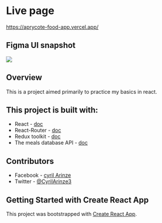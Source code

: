 # Live page

https://aprycote-food-app.vercel.app/

## Figma UI snapshot

![](<./src/assets/Aprycot Lite – Food App UI kit.png>)

## Overview

This is a project aimed primarily to practice my basics in react.

## This project is built with:

- React - [doc](https://reactjs.org/)
- React-Router - [doc](https://reactrouter.com)
- Redux toolkit - [doc](https://redux-toolkit.js.org/)
- The meals database API - [doc](https://www.themealdb.com/api.php)

## Contributors

- Facebook - [cyril Arinze](https://facebook.com/Cyrilarinze1)
- Twitter - [@CyrilArinze3](https://twitter.com/CyrilArinze3)

## Getting Started with Create React App

This project was bootstrapped with [Create React App](https://github.com/facebook/create-react-app).
